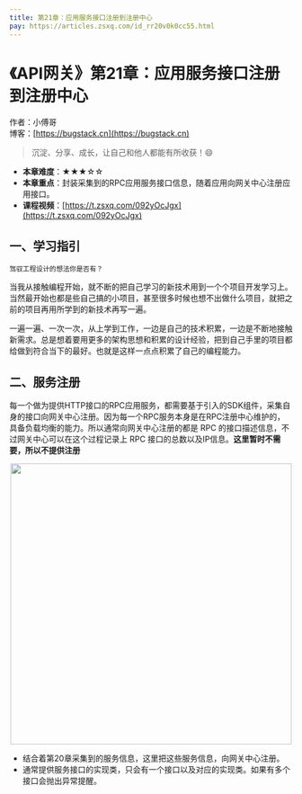 ```yaml
---
title: 第21章：应用服务接口注册到注册中心
pay: https://articles.zsxq.com/id_rr20v0k0cc55.html
---
```


# 《API网关》第21章：应用服务接口注册到注册中心

作者：小傅哥
<br/>博客：[https://bugstack.cn](https://bugstack.cn)

>沉淀、分享、成长，让自己和他人都能有所收获！😄

- **本章难度**：★★★☆☆
- **本章重点**：封装采集到的RPC应用服务接口信息，随着应用向网关中心注册应用接口。
- **课程视频**：[https://t.zsxq.com/092yOcJgx](https://t.zsxq.com/092yOcJgx)

## 一、学习指引

`驾驭工程设计的想法你是否有？`

当我从接触编程开始，就不断的把自己学习的新技术用到一个个项目开发学习上。当然最开始也都是些自己搞的小项目，甚至很多时候也想不出做什么项目，就把之前的项目再用所学到的新技术再写一遍。

一遍一遍、一次一次，从上学到工作，一边是自己的技术积累，一边是不断地接触新需求。总是想着要用更多的架构思想和积累的设计经验，把到自己手里的项目都给做到符合当下的最好。也就是这样一点点积累了自己的编程能力。

## 二、服务注册

每一个做为提供HTTP接口的RPC应用服务，都需要基于引入的SDK组件，采集自身的接口向网关中心注册。因为每一个RPC服务本身是在RPC注册中心维护的，具备负载均衡的能力。所以通常向网关中心注册的都是 RPC 的接口描述信息，不过网关中心可以在这个过程记录上 RPC 接口的总数以及IP信息。**这里暂时不需要，所以不提供注册**

<div align="center">
    <img src="https://bugstack.cn/images/article/assembly/api-gateway/api-gateway-21-01.png?raw=true" width="500px">
</div>

- 结合着第20章采集到的服务信息，这里把这些服务信息，向网关中心注册。
- 通常提供服务接口的实现类，只会有一个接口以及对应的实现类。如果有多个接口会抛出异常提醒。